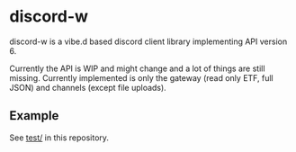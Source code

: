 # discord-w

discord-w is a vibe.d based discord client library implementing API version 6.

Currently the API is WIP and might change and a lot of things are still missing. Currently implemented is only the gateway (read only ETF, full JSON) and channels (except file uploads).

## Example

See [test/](test) in this repository.
